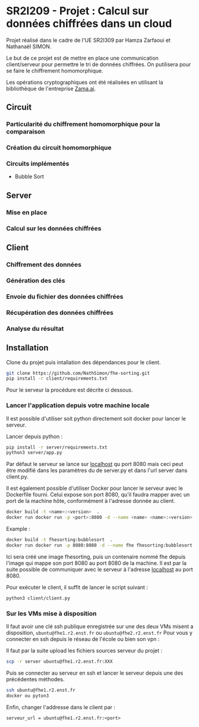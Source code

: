 # SR2I209 - Projet : Calcul sur données chiffrées dans un cloud

Projet réalisé dans le cadre de l'UE SR2I309 par Hamza Zarfaoui et Nathanaël SIMON.

Le but de ce projet est de mettre en place une communication client/serveur pour permettre le tri de données chiffrées. On putilisera pour se faire le chiffrement homomorphique.

Les opérations cryptographiques ont été réalisées en utilisant la bibliothèque de l'entreprise [Zama.ai](https://www.zama.ai/).

## Circuit

### Particularité du chiffrement homomorphique pour la comparaison

### Création du circuit homomorphique

### Circuits implémentés

- Bubble Sort

## Server

### Mise en place

### Calcul sur les données chiffrées

## Client

### Chiffrement des données

### Génération des clés

### Envoie du fichier des données chiffrées

### Récupération des données chiffrées

### Analyse du résultat

## Installation

Clone du projet puis intallation des dépendances pour le client.

``` bash
git clone https://github.com/NathSimon/fhe-sorting.git
pip install -r client/requirements.txt
```

Pour le serveur la procédure est décrite ci dessous.

### Lancer l'application depuis votre machine locale  

Il est possible d'utiliser soit python directement soit docker pour lancer le serveur.

Lancer depuis python :

``` bash
pip install -r server/requirements.txt
python3 server/app.py
```

Par défaut le serveur se lance sur [localhost](http://localhost:8080) qu port 8080 mais ceci peut être modifié dans les paramètres du de server.py et dans l'url server dans client.py.

Il est également possible d'utiliser Docker pour lancer le serveur avec le Dockerfile fourni. Celui expose son port 8080, qu'il faudra mapper avec un port de la machine hôte, conformément à l'adresse donnée au client.

``` bash
docker build -t <name>:<version>  .
docker run docker run -p <port>:8080 -d --name <name> <name>:<version>
```

Example :

``` bash
docker build -t fhesorting:bubblesort  .
docker run docker run -p 8080:8080 -d --name fhe fhesorting:bubblesort
```

Ici sera créé une image fhesorting, puis un contenaire nommé fhe depuis l'image qui mappe son port 8080 au port 8080 de la machine. Il est par la suite possible de communiquer avec le serveur à l'adresse [localhost](http://localhost:8080) au port 8080.

Pour exécuter le client, il suffit de lancer le script suivant :

``` bash
python3 client/client.py
```

### Sur les VMs mise à disposition

Il faut avoir une clé ssh publique enregistrée sur une des deux VMs misent a disposition, ```ubuntu@fhe1.r2.enst.fr``` ou ```ubuntu@fhe2.r2.enst.fr```
Pour vous y connecter en ssh depuis le réseau de l'école ou bien son vpn :

Il faut par la suite upload les fichiers sources serveur du projet :

``` bash
scp -r server ubuntu@fhe1.r2.enst.fr:XXX 
```

Puis se connecter au serveur en ssh et lancer le serveur depuis une des précédentes méthodes.

``` bash
ssh ubuntu@fhe1.r2.enst.fr
docker ou pyton3
```

Enfin, changer l'addresse dans le client par :

```pyton
serveur_url = ubuntu@fhe1.r2.enst.fr:<port>
```
